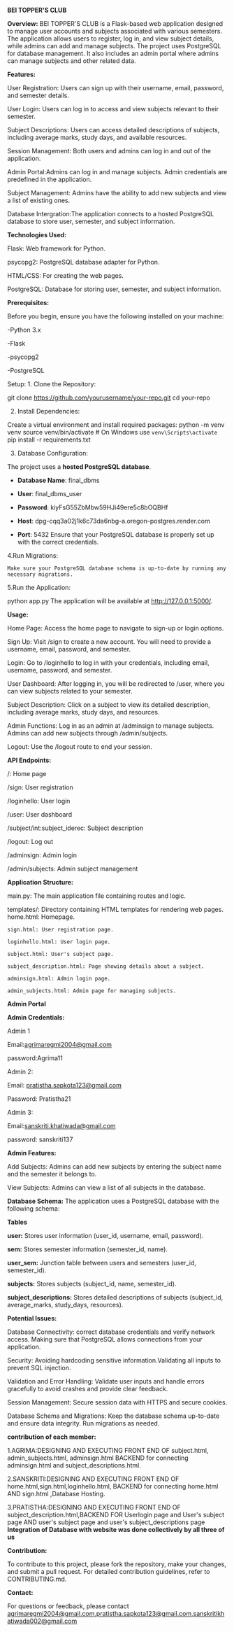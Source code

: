 
**BEI TOPPER'S CLUB**

**Overview:**
   BEI TOPPER'S CLUB is a Flask-based web application designed to manage user accounts and subjects associated with various semesters. The application allows users to register, log in, and view subject details, while admins can add and manage subjects. The project uses PostgreSQL for database management. It also includes an admin portal where admins can manage subjects and other related data.

**Features:**
   
   User Registration: Users can sign up with their username, email, password, and semester details.
   
   User Login: Users can log in to access and view subjects relevant to their semester.
   
   Subject Descriptions: Users can access detailed descriptions of subjects, including average marks, study days, and available resources.
   
   Session Management: Both users and admins can log in and out of the application.
   
   Admin Portal:Admins can log in and manage subjects. Admin credentials are predefined in the application.
   
   Subject Management: Admins have the ability to add new subjects and view a list of existing ones.
   
   Database Intergration:The application connects to a hosted PostgreSQL database to store user, semester, and subject information.



**Technologies Used:**
   
   Flask: Web framework for Python.
   
   psycopg2: PostgreSQL database adapter for Python.
   
   HTML/CSS: For creating the web pages.
   
   PostgreSQL: Database for storing user, semester, and subject information.


**Prerequisites:**

   Before you begin, ensure you have the following installed on your machine:
   
   -Python 3.x
   
   -Flask
   
   -psycopg2
   
   -PostgreSQL
   
   Setup: 1. Clone the Repository:
   
   
   git clone https://github.com/yourusername/your-repo.git
   cd your-repo
   
   
   2. Install Dependencies:
      
   
   Create a virtual environment and install required packages:
   python -m venv venv
   source venv/bin/activate  # On Windows use `venv\Scripts\activate`
   pip install -r requirements.txt
   
   
   3. Database Configuration:
   
   The project uses a **hosted PostgreSQL database**.
   
   - **Database Name**: final_dbms
   
   - **User**: final_dbms_user
   
   - **Password**: kiyFsG55ZbMbw59HJi49ere5c8bOQBHf
   
   - **Host**: dpg-cqq3a02j1k6c73da6nbg-a.oregon-postgres.render.com
   
   - **Port**: 5432
   Ensure that your PostgreSQL database is properly set up with the correct credentials.
   
   
   4.Run Migrations:
   
    Make sure your PostgreSQL database schema is up-to-date by running any necessary migrations.
   
   
   5.Run the Application:
   
   python app.py
   The application will be available at http://127.0.0.1:5000/.


**Usage:**

   Home Page: Access the home page to navigate to sign-up or login options.
   
   Sign Up: Visit /sign to create a new account. You will need to provide a username, email, password, and semester.
   
   Login: Go to /loginhello to log in with your credentials, including email, username, password, and semester.
   
   User Dashboard: After logging in, you will be redirected to /user, where you can view subjects related to your semester.
   
   Subject Description: Click on a subject to view its detailed description, including average marks, study days, and resources.
   
   Admin Functions: Log in as an admin at /adminsign to manage subjects. Admins can add new subjects through /admin/subjects.
   
   Logout: Use the /logout route to end your session.



**API Endpoints:**
   
   /: Home page
   
   /sign: User registration
   
   /loginhello: User login
   
   /user: User dashboard
   
   /subject/int:subject_iderec: Subject description
   
   /logout: Log out
   
   /adminsign: Admin login
   
   /admin/subjects: Admin subject management
   



**Application Structure:**

   main.py: The main application file containing routes and logic.
   
   templates/: Directory containing HTML templates for rendering web pages. home.html: Homepage.
   
    sign.html: User registration page.
    
    loginhello.html: User login page.
    
    subject.html: User's subject page.
    
    subject_description.html: Page showing details about a subject.
    
    adminsign.html: Admin login page.
    
    admin_subjects.html: Admin page for managing subjects.

 
**Admin Portal**

**Admin Credentials:**

   Admin 1
   
   Email:agrimaregmi2004@gmail.com
   
   password:Agrima11
   
   Admin 2:
   
   Email: pratistha.sapkota123@gmail.com
   
   Password: Pratistha21
   
   Admin 3:
   
   Email:sanskriti.khatiwada@gmail.com
   
   password: sanskriti137


**Admin Features:**


Add Subjects: Admins can add new subjects by entering the subject name and the semester it belongs to.

View Subjects: Admins can view a list of all subjects in the database.



**Database Schema:**
The application uses a PostgreSQL database with the following schema:

**Tables**

**user:** Stores user information (user_id, username, email, password).

**sem:** Stores semester information (semester_id, name).

**user_sem:** Junction table between users and semesters (user_id, semester_id).

**subjects:** Stores subjects (subject_id, name, semester_id).

**subject_descriptions:** Stores detailed descriptions of subjects (subject_id, average_marks, study_days, resources).


**Potential Issues:**

Database Connectivity: correct database credentials and verify network access. Making sure that PostgreSQL allows connections from your application.

Security: Avoiding hardcoding sensitive information.Validating all inputs to prevent SQL injection.

Validation and Error Handling: Validate user inputs and handle errors gracefully to avoid crashes and provide clear feedback.

Session Management: Secure session data with HTTPS and secure cookies.

Database Schema and Migrations: Keep the database schema up-to-date and ensure data integrity. Run migrations as needed.


**contribution of each member:**

1.AGRIMA:DESIGNING AND EXECUTING FRONT END OF subject.html, admin_subjects.html, adminsign.html BACKEND for connecting adminsign.html and subject_descriptions.html.

2.SANSKRITI:DESIGNING AND EXECUTING FRONT END OF home.html,sign.html,loginhello.html, BACKEND for connecting home.html AND sign.html ,Database Hosting.

3.PRATISTHA:DESIGNING AND EXECUTING FRONT END OF subject_description.html,BACKEND FOR Userlogin page and User's subject page AND  user's subject page and user's subject_descriptions page
**Integration of Database with website was done collectively by all three of us**


**Contribution:**

To contribute to this project, please fork the repository, make your changes, and submit a pull request. For detailed contribution guidelines, refer to CONTRIBUTING.md.



**Contact:**

For questions or feedback, please contact agrimaregmi2004@gmail.com,pratistha.sapkota123@gmail.com,sanskritikhatiwada002@gmail.com
